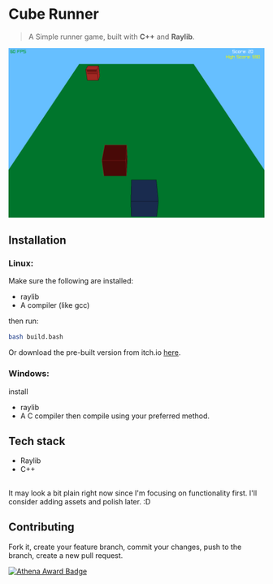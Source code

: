 # Cube Runner
> A Simple runner game, built with **C++** and **Raylib**.


![Screenshot](assets/screenshot.png)


## Installation

### Linux:
Make sure the following are installed:
- raylib
- A compiler (like gcc) 

then run:

```sh
bash build.bash
```

Or download the pre-built version from itch.io [here](https://shahd-moh-abdel.itch.io/cube-runner).

### Windows:
install
- raylib 
- A C compiler 
then compile using your preferred method.

## Tech stack
- Raylib
- C++

##
It may look a bit plain right now since I'm focusing on functionality first. I'll consider adding assets and polish later. :D

## Contributing

Fork it, create your feature branch, commit your changes, push to the branch, create a new pull request. 

[![Athena Award Badge](https://img.shields.io/endpoint?url=https%3A%2F%2Faward.athena.hackclub.com%2Fapi%2Fbadge)](https://award.athena.hackclub.com?utm_source=readme)

